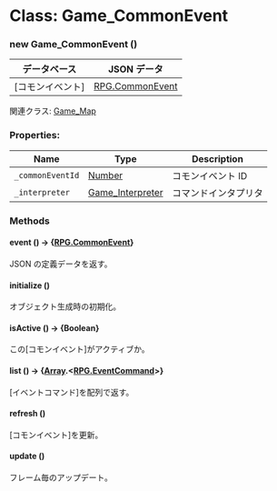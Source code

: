 # Class: Game_CommonEvent

### new Game_CommonEvent ()

| データベース     | JSON データ                           |
| ---------------- | ------------------------------------- |
| [コモンイベント] | [RPG.CommonEvent](RPG.CommonEvent.md) |

関連クラス: [Game_Map](Game_Map.md)

### Properties:

| Name             | Type                                    | Description          |
| ---------------- | --------------------------------------- | -------------------- |
| `_commonEventId` | [Number](Number.md)                     | コモンイベント ID    |
| `_interpreter`   | [Game_Interpreter](Game_Interpreter.md) | コマンドインタプリタ |

### Methods

#### event () → {[RPG.CommonEvent](RPG.CommonEvent.md)}

JSON の定義データを返す。

#### initialize ()

オブジェクト生成時の初期化。

#### isActive () → {Boolean}

この[コモンイベント]がアクティブか。

#### list () → {[Array](Array.md).<[RPG.EventCommand](RPG.EventCommand.md)>}

[イベントコマンド]を配列で返す。

#### refresh ()

[コモンイベント]を更新。

#### update ()

フレーム毎のアップデート。
